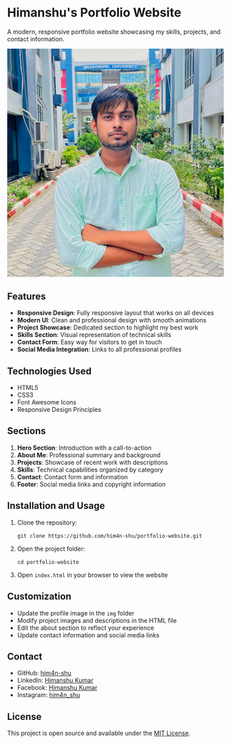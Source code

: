 # Himanshu's Portfolio Website

A modern, responsive portfolio website showcasing my skills, projects, and contact information.

![Portfolio Preview](img/dp1.jpg)

## Features

- **Responsive Design**: Fully responsive layout that works on all devices
- **Modern UI**: Clean and professional design with smooth animations
- **Project Showcase**: Dedicated section to highlight my best work
- **Skills Section**: Visual representation of technical skills
- **Contact Form**: Easy way for visitors to get in touch
- **Social Media Integration**: Links to all professional profiles

## Technologies Used

- HTML5
- CSS3
- Font Awesome Icons
- Responsive Design Principles

## Sections

1. **Hero Section**: Introduction with a call-to-action
2. **About Me**: Professional summary and background
3. **Projects**: Showcase of recent work with descriptions
4. **Skills**: Technical capabilities organized by category
5. **Contact**: Contact form and information
6. **Footer**: Social media links and copyright information

## Installation and Usage

1. Clone the repository:
   ```
   git clone https://github.com/him4n-shu/portfolio-website.git
   ```

2. Open the project folder:
   ```
   cd portfolio-website
   ```

3. Open `index.html` in your browser to view the website

## Customization

- Update the profile image in the `img` folder
- Modify project images and descriptions in the HTML file
- Edit the about section to reflect your experience
- Update contact information and social media links

## Contact

- GitHub: [him4n-shu](https://github.com/him4n-shu)
- LinkedIn: [Himanshu Kumar](https://www.linkedin.com/in/himanshu-kumar-b4b799208/)
- Facebook: [Himanshu Kumar](https://www.facebook.com/himanshu.kumar.253551/)
- Instagram: [him4n_shu](https://www.instagram.com/him4n_shu)

## License

This project is open source and available under the [MIT License](LICENSE).